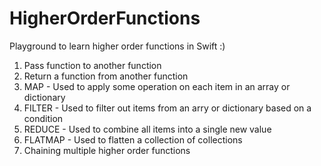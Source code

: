 # HigherOrderFunctions

Playground to learn higher order functions in Swift :)

1. Pass function to another function
2. Return a function from another function
3. MAP - Used to apply some operation on each item in an array or dictionary
4. FILTER - Used to filter out items from an arry or dictionary based on a condition
5. REDUCE - Used to combine all items into a single new value
6. FLATMAP - Used to flatten a collection of collections
7. Chaining multiple higher order functions
